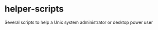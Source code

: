 helper-scripts
==============

Several scripts to help a Unix system administrator or desktop power user
